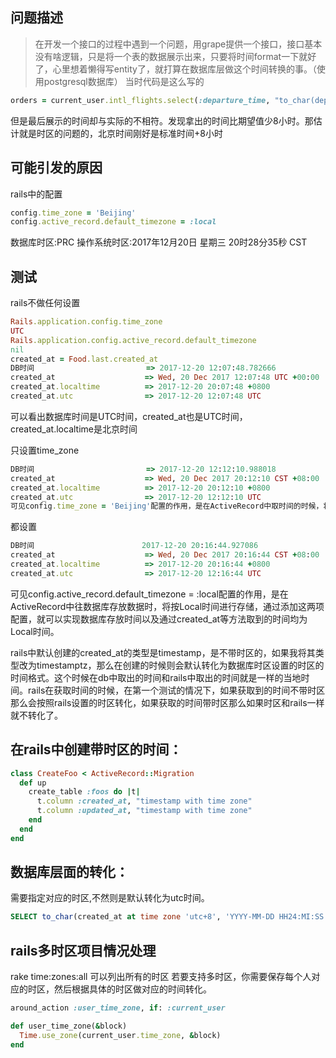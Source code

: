 ## 问题描述
>在开发一个接口的过程中遇到一个问题，用grape提供一个接口，接口基本没有啥逻辑，只是将一个表的数据展示出来，只要将时间format一下就好了，心里想着懒得写entity了，就打算在数据库层做这个时间转换的事。（使用postgresql数据库）
当时代码是这么写的
```ruby
orders = current_user.intl_flights.select(:departure_time, "to_char(departure_time, 'YYYY-MM-DD HH24:MI:SS') AS departure_time_text")
```
但是最后展示的时间却与实际的不相符。发现拿出的时间比期望值少8小时。那估计就是时区的问题的，北京时间刚好是标准时间+8小时

## 可能引发的原因
rails中的配置
```ruby
config.time_zone = 'Beijing'
config.active_record.default_timezone = :local
```
数据库时区:PRC
操作系统时区:2017年12月20日 星期三 20时28分35秒 CST

## 测试
rails不做任何设置
```ruby
Rails.application.config.time_zone
UTC
Rails.application.config.active_record.default_timezone
nil
created_at = Food.last.created_at
DB时间                         => 2017-12-20 12:07:48.782666
created_at                    => Wed, 20 Dec 2017 12:07:48 UTC +00:00
created_at.localtime          => 2017-12-20 20:07:48 +0800
created_at.utc                => 2017-12-20 12:07:48 UTC
```
可以看出数据库时间是UTC时间，created_at也是UTC时间，created_at.localtime是北京时间

只设置time_zone
```ruby
DB时间                         => 2017-12-20 12:12:10.988018
created_at                    => Wed, 20 Dec 2017 20:12:10 CST +08:00
created_at.localtime          => 2017-12-20 20:12:10 +0800
created_at.utc                => 2017-12-20 12:12:10 UTC
可见config.time_zone = 'Beijing'配置的作用，是在ActiveRecord中取时间的时候，将UTC时间转换成Local时间，也就是通过created_at等方法获取到的将直接是Local时间。而存储在DB中的时间仍然是UTC时间。
```

都设置
```ruby
DB时间                        2017-12-20 20:16:44.927086
created_at                    => Wed, 20 Dec 2017 20:16:44 CST +08:00
created_at.localtime          => 2017-12-20 20:16:44 +0800
created_at.utc                => 2017-12-20 12:16:44 UTC
```
可见config.active_record.default_timezone = :local配置的作用，是在ActiveRecord中往数据库存放数据时，将按Local时间进行存储，通过添加这两项配置，就可以实现数据库存放时间以及通过created_at等方法取到的时间均为Local时间。

rails中默认创建的created_at的类型是timestamp，是不带时区的，如果我将其类型改为timestamptz，那么在创建的时候则会默认转化为数据库时区设置的时区的时间格式。这个时候在db中取出的时间和rails中取出的时间就是一样的当地时间。rails在获取时间的时候，在第一个测试的情况下，如果获取到的时间不带时区那么会按照rails设置的时区转化，如果获取的时间带时区那么如果时区和rails一样就不转化了。

## 在rails中创建带时区的时间：
```ruby
class CreateFoo < ActiveRecord::Migration
  def up
    create_table :foos do |t|
      t.column :created_at, "timestamp with time zone"
      t.column :updated_at, "timestamp with time zone"
    end
  end
end
```

## 数据库层面的转化：
需要指定对应的时区,不然则是默认转化为utc时间。
```sql
SELECT to_char(created_at at time zone 'utc+8', 'YYYY-MM-DD HH24:MI:SS')  FROM users WHERE id = 1
```

## rails多时区项目情况处理
rake time:zones:all 可以列出所有的时区
若要支持多时区，你需要保存每个人对应的时区，然后根据具体的时区做对应的时间转化。
```ruby
around_action :user_time_zone, if: :current_user

def user_time_zone(&block)
  Time.use_zone(current_user.time_zone, &block)
end
```